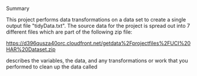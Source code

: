 
Summary

This project performs data transformations on a data set to create a single output file "tidyData.txt". The source data 
for the project is spread out into 7 different files which are part of the following zip file:

   https://d396qusza40orc.cloudfront.net/getdata%2Fprojectfiles%2FUCI%20HAR%20Dataset.zip

describes the variables, the data, and any transformations or work that you performed to clean up the data called  
